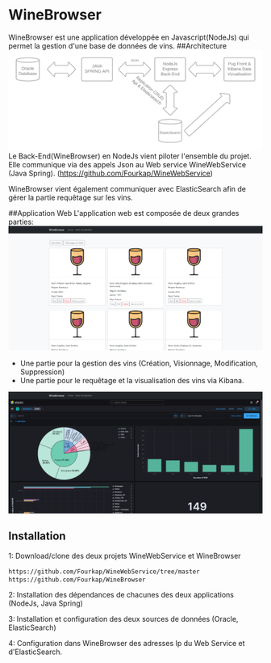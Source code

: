 # WineBrowser

WineBrowser est une application développée en Javascript(NodeJs) qui permet la gestion d'une base de données de vins.
##Architecture
![Architecturewinebrowser](DocImg/Architecturewinebrowser.png)
Le Back-End(WineBrowser) en NodeJs vient piloter l'ensemble du projet.
Elle communique via des appels Json au Web service WineWebService (Java Spring). (https://github.com/Fourkap/WineWebService) 

WineBrowser vient également communiquer avec ElasticSearch afin de gérer la partie requêtage sur les vins.

##Application Web
L'application web est composée de deux grandes parties:
![WineBrowserHome](DocImg/WineBrowserHome.png)
- Une partie pour la gestion des vins (Création, Visionnage, Modification, Suppression)
- Une partie pour le requêtage et la visualisation des vins via Kibana.

![WineBrowserKibana](DocImg/WineBrowserKibana.png)
## Installation

1: Download/clone des deux projets WineWebService et WineBrowser

```
https://github.com/Fourkap/WineWebService/tree/master
https://github.com/Fourkap/WineBrowser
```
2: Installation des dépendances de chacunes des deux applications (NodeJs, Java Spring)

3: Installation et configuration des deux sources de données (Oracle, ElasticSearch)

4: Configuration dans WineBrowser des adresses Ip du Web Service et d'ElasticSearch.